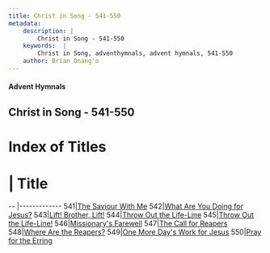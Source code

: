 ```yaml
---
title: Christ in Song - 541-550
metadata:
    description: |
        Christ in Song - 541-550
    keywords:  |
        Christ in Song, adventhymnals, advent hymnals, 541-550
    author: Brian Onang'o
---
```


#### Advent Hymnals
## Christ in Song - 541-550

# Index of Titles
# | Title                        
-- |-------------
541|[The Saviour With Me](/christ-in-song/CIS/501-600/541-550/The-Saviour-With-Me)
542|[What Are You Doing for Jesus?](/christ-in-song/CIS/501-600/541-550/What-Are-You-Doing-for-Jesus)
543|[Lift!  Brother, Lift!](/christ-in-song/CIS/501-600/541-550/Lift!-Brother,-Lift!)
544|[Throw Out the Life-Line](/christ-in-song/CIS/501-600/541-550/Throw-Out-the-Life-Line)
545|[Throw Out the Life-Line!](/christ-in-song/CIS/501-600/541-550/Throw-Out-the-Life-Line!)
546|[Missionary's Farewell](/christ-in-song/CIS/501-600/541-550/Missionary's-Farewell)
547|[The Call for Reapers](/christ-in-song/CIS/501-600/541-550/The-Call-for-Reapers)
548|[Where Are the Reapers?](/christ-in-song/CIS/501-600/541-550/Where-Are-the-Reapers)
549|[One More Day's Work for Jesus](/christ-in-song/CIS/501-600/541-550/One-More-Day's-Work-for-Jesus)
550|[Pray for the Erring](/christ-in-song/CIS/501-600/541-550/Pray-for-the-Erring)